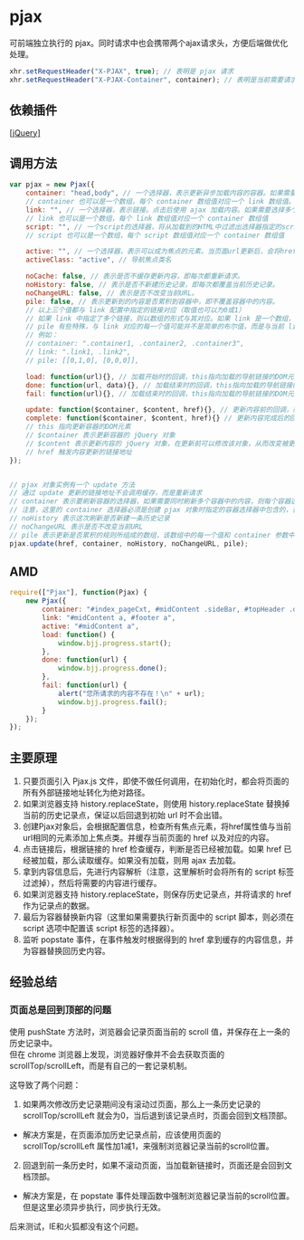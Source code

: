 ﻿# pjax

可前端独立执行的 pjax。同时请求中也会携带两个ajax请求头，方便后端做优化处理。
```js
xhr.setRequestHeader("X-PJAX", true); // 表明是 pjax 请求
xhr.setRequestHeader("X-PJAX-Container", container); // 表明是当前需要请求的内容容器选择器所组成的数组的JSON字符串
```

## 依赖插件
[[jQuery]](http://jquery.com/)


## 调用方法
```js
var pjax = new Pjax({
	container: "head,body", // 一个选择器，表示更新异步加载内容的容器。如果需要同时更新多个容器中的内容，则每个容器选择器用“,”隔开。
	// container 也可以是一个数组，每个 container 数组值对应一个 link 数组值。这种设置是为了同时设置不同容器与不同链接间的刷新关系。
	link: "", // 一个选择器，表示链接。点击后使用 ajax 加载内容。如果需要选择多个链接，则每个链接选择器用“,”隔开。
	// link 也可以是一个数组，每个 link 数组值对应一个 container 数组值
	script: "", // 一个script的选择器，将从加载到的HTML中过滤出选择器指定的script标签
	// script 也可以是一个数组，每个 script 数组值对应一个 container 数组值

	active: "", // 一个选择器，表示可以成为焦点的元素。当页面url更新后，会将href属性值与当前url相同的元素添加上焦点类
	activeClass: "active", // 导航焦点类名

	noCache: false, // 表示是否不缓存更新内容，即每次都重新请求。
	noHistory: false, // 表示是否不新建历史记录，即每次都覆盖当前历史记录。
	noChangeURL: false, // 表示是否不改变当前URL。
	pile: false, // 表示更新到的内容是否累积到容器中，即不覆盖容器中的内容。
	// 以上三个值都与 link 配置中指定的链接对应（取值也可以为0或1）
	// 如果 link 中指定了多个链接，则以数组的形式与其对应。如果 link 是一个数组，则以二维数组的形式与其对应
	// pile 有些特殊，与 link 对应的每一个值可能并不是简单的布尔值，而是与当前 link 值对应的 container 值中每个容器一一对应的数组，它用来指明不同链接触发的更新在每一个容器中的更新规则
	// 例如：
	// container: ".container1, .container2, .container3",
	// link: ".link1, .link2",
	// pile: [[0,1,0], [0,0,0]],

	load: function(url){}, // 加载开始时的回调，this指向加载的导航链接的DOM元素，将请求的url作为参数传入
	done: function(url, data){}, // 加载结束时的回调，this指向加载的导航链接的DOM元素，将请求的url以及请求到的data作为参数传入
	fail: function(url){}, // 加载结束时的回调，this指向加载的导航链接的DOM元素，将请求的url作为参数传入

	update: function($container, $content, href){}, // 更新内容前的回调，如果有多个容器，则每个容器在内容更新前都会调用一次
	complete: function($container, $content, href){} // 更新内容完成后的回调，如果有多个容器，则每个容器在内容更新完成后都会调用一次
	// this 指向更新容器的DOM元素
	// $container 表示更新容器的 jQuery 对象
	// $content 表示更新内容的 jQuery 对象，在更新前可以修改该对象，从而改变被更新的内容
	// href 触发内容更新的链接地址
});


// pjax 对象实例有一个 update 方法
// 通过 update 更新的链接地址不会调用缓存，而是重新请求
// container 表示要刷新容器的选择器，如果需要同时刷新多个容器中的内容，则每个容器选择器用“,”隔开
// 注意，这里的 container 选择器必须是创建 pjax 对象时指定的容器选择器中包含的，否则将无法更新
// noHistory 表示这次刷新是否新建一条历史记录
// noChangeURL 表示是否不改变当前URL
// pile 表示更新是否累积的规则所组成的数组，该数组中的每一个值和 container 参数中每一个值对应
pjax.update(href, container, noHistory, noChangeURL, pile);
```

## AMD
```js
require(["Pjax"], function(Pjax) {
	new Pjax({
		container: "#index_pageCxt, #midContent .sideBar, #topHeader .dongtai",
		link: "#midContent a, #footer a",
		active: "#midContent a",
		load: function() {
			window.bjj.progress.start();
		},
		done: function(url) {
			window.bjj.progress.done();
		},
		fail: function(url) {
			alert("您所请求的内容不存在！\n" + url);
			window.bjj.progress.fail();
		}
	});
});
```


## 主要原理

1) 只要页面引入 Pjax.js 文件，即使不做任何调用，在初始化时，都会将页面的所有外部链接地址转化为绝对路径。<br>
2) 如果浏览器支持 history.replaceState，则使用 history.replaceState 替换掉当前的历史记录点，保证以后回退到初始 url 时不会出错。<br>
3) 创建Pjax对象后，会根据配置信息，检查所有焦点元素，将href属性值与当前url相同的元素添加上焦点类。并缓存当前页面的 href 以及对应的内容。<br>
4) 点击链接后，根据链接的 href 检查缓存，判断是否已经被加载。如果 href 已经被加载，那么读取缓存。如果没有加载，则用 ajax 去加载。<br>
5) 拿到内容信息后，先进行内容解析（注意，这里解析时会将所有的 script 标签过滤掉），然后将需要的内容进行缓存。<br>
6) 如果浏览器支持 history.replaceState，则保存历史记录点，并将请求的 href 作为记录点的数据。<br>
7) 最后为容器替换新内容（这里如果需要执行新页面中的 script 脚本，则必须在 script 选项中配置该 script 标签的选择器）。<br>
8) 监听 popstate 事件，在事件触发时根据得到的 href 拿到缓存的内容信息，并为容器替换回历史内容。<br>




## 经验总结

### 页面总是回到顶部的问题

使用 pushState 方法时，浏览器会记录页面当前的 scroll 值，并保存在上一条的历史记录中。<br>
但在 chrome 浏览器上发现，浏览器好像并不会去获取页面的 scrollTop/scrollLeft，而是有自己的一套记录机制。<br>

这导致了两个问题：<br>

1) 如果两次修改历史记录期间没有滚动过页面，那么上一条历史记录的 scrollTop/scrollLeft 就会为0，当后退到该记录点时，页面会回到文档顶部。<br>
- 解决方案是，在页面添加历史记录点前，应该使用页面的 scrollTop/scrollLeft 属性加1减1，来强制浏览器记录当前的scroll位置。<br>

2) 回退到前一条历史时，如果不滚动页面，当加载新链接时，页面还是会回到文档顶部。<br>
- 解决方案是，在 popstate 事件处理函数中强制浏览器记录当前的scroll位置。但是这里必须异步执行，同步执行无效。<br>

后来测试，IE和火狐都没有这个问题。<br>




